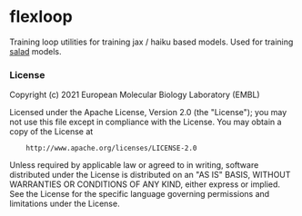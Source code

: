 # flexloop
Training loop utilities for training jax / haiku based models.
Used for training [salad](https://github.com/mjendrusch/salad) models.

### License
Copyright (c) 2021 European Molecular Biology Laboratory (EMBL)

Licensed under the Apache License, Version 2.0 (the "License"); you may not use this file except in compliance with the License. You may obtain a copy of the License at

        http://www.apache.org/licenses/LICENSE-2.0

Unless required by applicable law or agreed to in writing, software distributed under the License is distributed on an "AS IS" BASIS, WITHOUT WARRANTIES OR CONDITIONS OF ANY KIND, either express or implied. See the License for the specific language governing permissions and limitations under the License.
